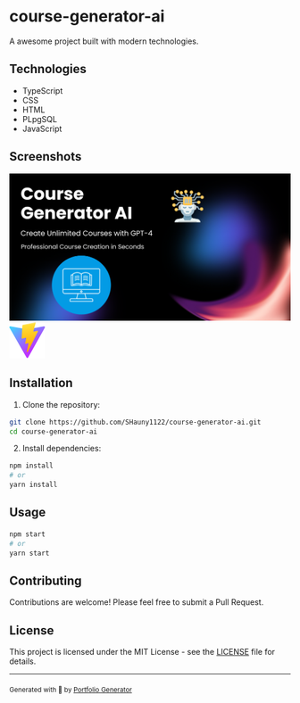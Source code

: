# course-generator-ai

A awesome project built with modern technologies.


## Technologies

- TypeScript
- CSS
- HTML
- PLpgSQL
- JavaScript





## Screenshots

![Screenshot](https://raw.githubusercontent.com/SHauny1122/course-generator-ai/master/public/og-image.jpg)
![Screenshot](https://raw.githubusercontent.com/SHauny1122/course-generator-ai/master/public/vite.svg)



## Installation

1. Clone the repository:
```bash
git clone https://github.com/SHauny1122/course-generator-ai.git
cd course-generator-ai
```

2. Install dependencies:
```bash
npm install
# or
yarn install
```



## Usage

```bash
npm start
# or
yarn start
```



## Contributing

Contributions are welcome! Please feel free to submit a Pull Request.



## License

This project is licensed under the MIT License - see the [LICENSE](LICENSE) file for details.


---
<sub>Generated with 💙 by [Portfolio Generator](https://github.com/SHauny1122/portfolio-generator)</sub>
